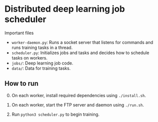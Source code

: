 # Distributed deep learning job scheduler

Important files
- `worker-daemon.py`: Runs a socket server that listens for commands and runs training tasks in a thread.
- `scheduler.py`: Initializes jobs and tasks and decides how to schedule tasks on workers.
- `jobs/`: Deep learning job code.
- `data/`: Data for training tasks.

## How to run

0. On each worker, install required dependencies using `./install.sh`.

1. On each worker, start the FTP server and daemon using `./run.sh`.

2. Run `python3 scheduler.py` to begin training.